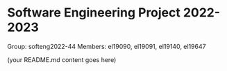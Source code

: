# Software Engineering Project 2022-2023

Group: softeng2022-44
Members: el19090, el19091, el19140, el19647
  
  
  
(your README.md content goes here)


